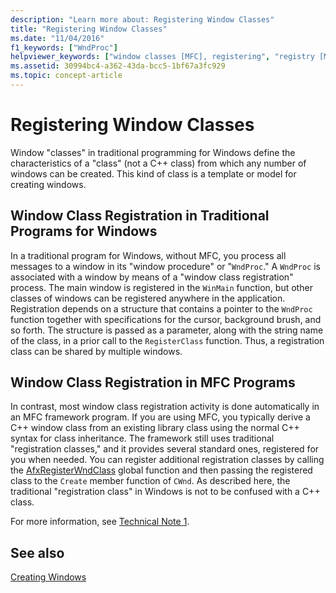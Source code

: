 ```yaml
---
description: "Learn more about: Registering Window Classes"
title: "Registering Window Classes"
ms.date: "11/04/2016"
f1_keywords: ["WndProc"]
helpviewer_keywords: ["window classes [MFC], registering", "registry [MFC], registering classes", "AfxRegisterWndClass method [MFC]", "MFC, windows", "WinMain method [MFC], and registering window classes", "WndProc method [MFC]", "classes [MFC], registering window classes", "WinMain method [MFC]", "registering window classes [MFC]"]
ms.assetid: 30994bc4-a362-43da-bcc5-1bf67a3fc929
ms.topic: concept-article
---
```

# Registering Window Classes

Window "classes" in traditional programming for Windows define the characteristics of a "class" (not a C++ class) from which any number of windows can be created. This kind of class is a template or model for creating windows.

## Window Class Registration in Traditional Programs for Windows

In a traditional program for Windows, without MFC, you process all messages to a window in its "window procedure" or "`WndProc`." A `WndProc` is associated with a window by means of a "window class registration" process. The main window is registered in the `WinMain` function, but other classes of windows can be registered anywhere in the application. Registration depends on a structure that contains a pointer to the `WndProc` function together with specifications for the cursor, background brush, and so forth. The structure is passed as a parameter, along with the string name of the class, in a prior call to the `RegisterClass` function. Thus, a registration class can be shared by multiple windows.

## Window Class Registration in MFC Programs

In contrast, most window class registration activity is done automatically in an MFC framework program. If you are using MFC, you typically derive a C++ window class from an existing library class using the normal C++ syntax for class inheritance. The framework still uses traditional "registration classes," and it provides several standard ones, registered for you when needed. You can register additional registration classes by calling the [AfxRegisterWndClass](../mfc/reference/application-information-and-management.md#afxregisterwndclass) global function and then passing the registered class to the `Create` member function of `CWnd`. As described here, the traditional "registration class" in Windows is not to be confused with a C++ class.

For more information, see [Technical Note 1](../mfc/tn001-window-class-registration.md).

## See also

[Creating Windows](../mfc/creating-windows.md)
